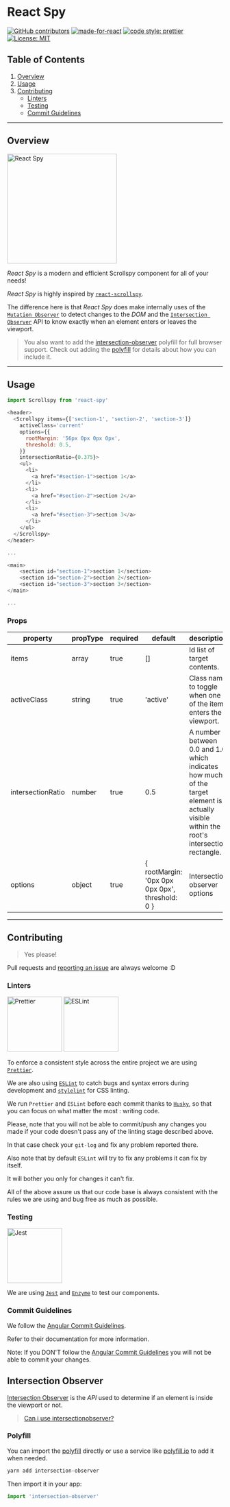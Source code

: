 # React Spy

[![GitHub contributors](https://img.shields.io/github/contributors/CloudPower97/react-spy.svg)](https://GitHub.com/CloudPower97/react-spy/graphs/contributors/)
[![made-for-react](https://img.shields.io/badge/Made%20for-React-1f425f.svg)](https://reactjs.org/)
[![code style: prettier](https://img.shields.io/badge/code_style-prettier-ff69b4.svg?style=flat-square)](https://github.com/prettier/prettier)
[![License: MIT](https://img.shields.io/badge/License-MIT-yellow.svg)](https://opensource.org/licenses/MIT)

## Table of Contents

1. [Overview](#Overview)
2. [Usage](#Usage)
3. [Contributing](#Contributing)
   - [Linters](#Linters)
   - [Testing](#Testing)
   - [Commit Guidelines](#Commit-Guidelines)

---

## Overview

<img src="https://pngimg.com/uploads/spy/spy_PNG3.png" alt="React Spy" width="256">

_React Spy_ is a modern and efficient Scrollspy component for all of your needs!

_React Spy_ is highly inspired by [`react-scrollspy`](https://github.com/makotot/react-scrollspy).

The difference here is that _React Spy_ does make internally uses of the [`Mutation Observer`](https://developer.mozilla.org/en-US/docs/Web/API/MutationObserver) to detect changes to the _DOM_ and the [`Intersection Observer`](https://developer.mozilla.org/en-US/docs/Web/API/Intersection_Observer_API) API to know exactly when an element enters or leaves the viewport.

> You also want to add the
> [intersection-observer](https://www.npmjs.com/package/intersection-observer)
> polyfill for full browser support. Check out adding the [polyfill](#polyfill)
> for details about how you can include it.

---

## Usage

```javascript
import Scrollspy from 'react-spy'

<header>
  <Scrollspy items={['section-1', 'section-2', 'section-3']}
    activeClass='current'
    options={{
      rootMargin: '56px 0px 0px 0px',
      threshold: 0.5,
    }}
    intersectionRatio={0.375}>
    <ul>
      <li>
        <a href="#section-1">section 1</a>
      </li>
      <li>
        <a href="#section-2">section 2</a>
      </li>
      <li>
        <a href="#section-3">section 3</a>
      </li>
    </ul>
  </Scrollspy>
</header>

...

<main>
    <section id="section-1">section 1</section>
    <section id="section-2">section 2</section>
    <section id="section-3">section 3</section>
</main>

...
```

### Props

| property          | propType | required | default                                         | description                                                                                                                               |
| ----------------- | -------- | -------- | ----------------------------------------------- | ----------------------------------------------------------------------------------------------------------------------------------------- |
| items             | array    | true     | []                                              | Id list of target contents.                                                                                                               |
| activeClass       | string   | true     | 'active'                                        | Class name to toggle when one of the items enters the viewport.                                                                           |
| intersectionRatio | number   | true     | 0.5                                             | A number between 0.0 and 1.0 which indicates how much of the target element is actually visible within the root's intersection rectangle. |
| options           | object   | true     | { rootMargin: '0px 0px 0px 0px', threshold: 0 } | Intersection observer options                                                                                                             |

---

## Contributing

> Yes please!

Pull requests and [reporting an issue](https://github.com/CloudPower97/react-spy/issues) are always welcome :D

### Linters

<div>
<img src="https://prettier.io/icon.png" alt="Prettier" width="128">
<img src="https://avatars-04.gitter.im/group/iv/3/57542cecc43b8c6019777d76" alt="ESLint" width="128">
</div>

To enforce a consistent style across the entire project we are using [`Prettier`](https://prettier.io/).

We are also using [`ESLint`](https://eslint.org/) to catch bugs and syntax errors during development and [`stylelint`](https://stylelint.io/) for CSS linting.

We run `Prettier` and `ESLint` before each commit thanks to [`Husky`](https://github.com/typicode/husky), so that you can focus on what matter the most : writing code.

Please, note that you will not be able to commit/push any changes you made if your code doesn't pass any of the linting stage described above.

In that case check your `git-log` and fix any problem reported there.

Also note that by default `ESLint` will try to fix any problems it can fix by itself.

It will bother you only for changes it can't fix.

All of the above assure us that our code base is always consistent with the rules we are using and bug free as much as possible.

### Testing

<img src="https://d2eip9sf3oo6c2.cloudfront.net/tags/images/000/000/940/square_256/jestlogo.png" alt="Jest" width="128"/>

We are using [`Jest`](https://github.com/facebook/jest) and [`Enzyme`](https://github.com/airbnb/enzyme) to test our components.

### Commit Guidelines

We follow the [Angular Commit Guidelines](https://github.com/angular/angular.js/blob/master/DEVELOPERS.md#commits).

Refer to their documentation for more information.

Note: If you DON'T follow the [Angular Commit Guidelines](https://github.com/angular/angular.js/blob/master/DEVELOPERS.md#commits) you will not be able to commit your changes.

## Intersection Observer

[Intersection Observer](https://developer.mozilla.org/en-US/docs/Web/API/Intersection_Observer_API)
is the _API_ used to determine if an element is inside the viewport or not.

> [Can i use intersectionobserver?](https://caniuse.com/#feat=intersectionobserver)

### Polyfill

You can import the
[polyfill](https://www.npmjs.com/package/intersection-observer) directly or use
a service like [polyfill.io](https://polyfill.io/v2/docs/) to add it when
needed.

```sh
yarn add intersection-observer
```

Then import it in your app:

```js
import 'intersection-observer'
```
